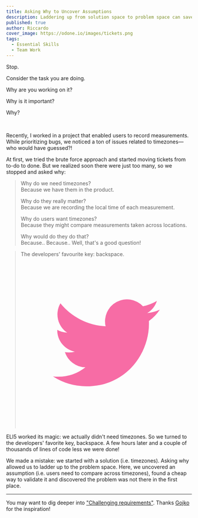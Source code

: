 ```yaml
---
title: Asking Why to Uncover Assumptions
description: Laddering up from solution space to problem space can save a ton of money (and timezones).
published: true
author: Riccardo
cover_image: https://odone.io/images/tickets.png
tags:
  - Essential Skills
  - Team Work
---
```


Stop.

Consider the task you are doing.

Why are you working on it?

Why is it important?

Why?

<br />

Recently, I worked in a project that enabled users to record measurements. While prioritizing bugs, we noticed a ton of issues related to timezones—who would have guessed?!

At first, we tried the brute force approach and started moving tickets from to-do to done. But we realized soon there were just too many, so we stopped and asked why:

> Why do we need timezones?<br />
> Because we have them in the product.
>
> Why do they really matter?<br />
> Because we are recording the local time of each measurement.
>
> Why do users want timezones?<br />
> Because they might compare measurements taken across locations.
>
> Why would do they do that?<br />
> Because.. Because.. Well, that's a good question!

<blockquote class="pullquote"><span>The developers' favourite key: backspace.</span><a target="_blank" rel="noopener" href="https://twitter.com/intent/tweet?text=We%20actually%20spent%20the%20next%20several%20hours%20using%20the%20developers%27%20favourite%20key%3A%20backspace.%20via%20%40RiccardoOdone%0A%0A%23EssentialSkills%20%23TeamWork%0A%0Ahttps%3A%2F%2Fodone.io%2Fposts%2F2020-06-05-asking-why-to-uncover-assumptions.html"><svg class="tweet-this-icon" xmlns="http://www.w3.org/2000/svg" viewBox="0 0 400 400"><defs><style>.cls-1{fill:none;}.cls-2{fill:#f76ca5;}</style></defs><title>Twitter_Logo_Blue</title><rect class="cls-1" width="400" height="400"></rect><path class="cls-2" d="M153.62,301.59c94.34,0,145.94-78.16,145.94-145.94,0-2.22,0-4.43-.15-6.63A104.36,104.36,0,0,0,325,122.47a102.38,102.38,0,0,1-29.46,8.07,51.47,51.47,0,0,0,22.55-28.37,102.79,102.79,0,0,1-32.57,12.45,51.34,51.34,0,0,0-87.41,46.78A145.62,145.62,0,0,1,92.4,107.81a51.33,51.33,0,0,0,15.88,68.47A50.91,50.91,0,0,1,85,169.86c0,.21,0,.43,0,.65a51.31,51.31,0,0,0,41.15,50.28,51.21,51.21,0,0,1-23.16.88,51.35,51.35,0,0,0,47.92,35.62,102.92,102.92,0,0,1-63.7,22A104.41,104.41,0,0,1,75,278.55a145.21,145.21,0,0,0,78.62,23"></path></svg></a></blockquote>

ELI5 worked its magic: we actually didn't need timezones. So we turned to the developers' favorite key, backspace. A few hours later and a couple of thousands of lines of code less we were done!

We made a mistake: we started with a solution (i.e. timezones). Asking why allowed us to ladder up to the problem space. Here, we uncovered an assumption (i.e. users need to compare across timezones), found a cheap way to validate it and discovered the problem was not there in the first place.

---

You may want to dig deeper into ["Challenging requirements"](https://vimeo.com/31715562). Thanks [Gojko](https://gojko.net) for the inspiration!
